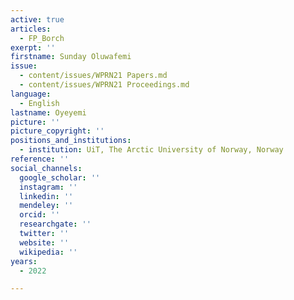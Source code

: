 ```yaml
---
active: true
articles:
  - FP_Borch
exerpt: ''
firstname: Sunday Oluwafemi
issue:
  - content/issues/WPRN21 Papers.md
  - content/issues/WPRN21 Proceedings.md
language:
  - English
lastname: Oyeyemi
picture: ''
picture_copyright: ''
positions_and_institutions:
  - institution: UiT, The Arctic University of Norway, Norway
reference: ''
social_channels:
  google_scholar: ''
  instagram: ''
  linkedin: ''
  mendeley: ''
  orcid: ''
  researchgate: ''
  twitter: ''
  website: ''
  wikipedia: ''
years:
  - 2022

---
```

